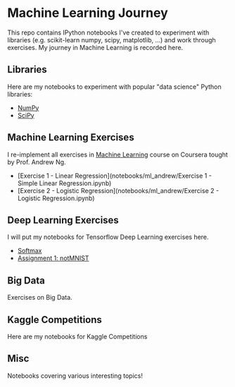 # Machine Learning Journey

This repo contains IPython notebooks I've created to experiment with libraries (e.g. scikit-learn numpy, scipy, matplotlib, ...) and work through exercises. My journey in Machine Learning is recorded here.

## Libraries

Here are my notebooks to experiment with popular "data science" Python libraries:

- [NumPy](notebooks/libraries/NumPy.ipynb)
- [SciPy](notebooks/libraries/SciPy.ipynb)


## Machine Learning Exercises

I re-implement all exercises in [Machine Learning](https://www.coursera.org/learn/machine-learning) course on Coursera tought by Prof. Andrew Ng.

- [Exercise 1 - Linear Regression](notebooks/ml_andrew/Exercise 1 - Simple Linear Regression.ipynb)
- [Exercise 2 - Logistic Regression](notebooks/ml_andrew/Exercise 2 - Logistic Regression.ipynb)


## Deep Learning Exercises

I will put my notebooks for Tensorflow Deep Learning exercises here.
- [Softmax](notebooks/tensorflow/Softmax.ipynb)
- [Assignment 1: notMNIST](notebooks/tensorflow/Assignment_1_notmnist.ipynb)


## Big Data

Exercises on Big Data.


## Kaggle Competitions

Here are my notebooks for Kaggle Competitions

## Misc
Notebooks covering various interesting topics!
